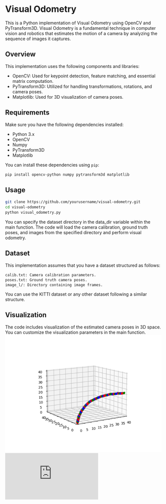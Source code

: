 
# Visual Odometry

This is a Python implementation of Visual Odometry using OpenCV and PyTransform3D. Visual Odometry is a fundamental technique in computer vision and robotics that estimates the motion of a camera by analyzing the sequence of images it captures.

## Overview

This implementation uses the following components and libraries:

- OpenCV: Used for keypoint detection, feature matching, and essential matrix computation.
- PyTransform3D: Utilized for handling transformations, rotations, and camera poses.
- Matplotlib: Used for 3D visualization of camera poses.

## Requirements

Make sure you have the following dependencies installed:

- Python 3.x
- OpenCV
- Numpy
- PyTransform3D
- Matplotlib

You can install these dependencies using `pip`:

```bash
pip install opencv-python numpy pytransform3d matplotlib
```



## Usage
```bash
git clone https://github.com/yourusername/visual-odometry.git
cd visual-odometry
python visual_odometry.py
```

You can specify the dataset directory in the data_dir variable within the main function. The code will load the camera calibration, ground truth poses, and images from the specified directory and perform visual odometry.


## Dataset

This implementation assumes that you have a dataset structured as follows:

    calib.txt: Camera calibration parameters.
    poses.txt: Ground truth camera poses.
    image_l/: Directory containing image frames.

You can use the KITTI dataset or any other dataset following a similar structure.
## Visualization

The code includes visualization of the estimated camera poses in 3D space. You can customize the visualization parameters in the main function.
![fig1](https://github.com/KiaRational/VisualOdometry/blob/main/Figure_1.png)
![fig1_html](https://github.com/KiaRational/VisualOdometry/blob/main/KITTI_sequence_1.html)

